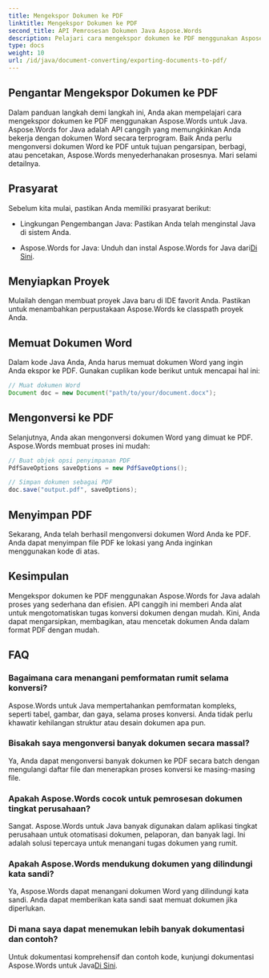 ```yaml
---
title: Mengekspor Dokumen ke PDF
linktitle: Mengekspor Dokumen ke PDF
second_title: API Pemrosesan Dokumen Java Aspose.Words
description: Pelajari cara mengekspor dokumen ke PDF menggunakan Aspose.Words untuk Java. Panduan langkah demi langkah ini menyederhanakan proses konversi dokumen tanpa hambatan.
type: docs
weight: 10
url: /id/java/document-converting/exporting-documents-to-pdf/
---
```


## Pengantar Mengekspor Dokumen ke PDF

Dalam panduan langkah demi langkah ini, Anda akan mempelajari cara mengekspor dokumen ke PDF menggunakan Aspose.Words untuk Java. Aspose.Words for Java adalah API canggih yang memungkinkan Anda bekerja dengan dokumen Word secara terprogram. Baik Anda perlu mengonversi dokumen Word ke PDF untuk tujuan pengarsipan, berbagi, atau pencetakan, Aspose.Words menyederhanakan prosesnya. Mari selami detailnya.

## Prasyarat

Sebelum kita mulai, pastikan Anda memiliki prasyarat berikut:

- Lingkungan Pengembangan Java: Pastikan Anda telah menginstal Java di sistem Anda.

-  Aspose.Words for Java: Unduh dan instal Aspose.Words for Java dari[Di Sini](https://releases.aspose.com/words/java/).

## Menyiapkan Proyek

Mulailah dengan membuat proyek Java baru di IDE favorit Anda. Pastikan untuk menambahkan perpustakaan Aspose.Words ke classpath proyek Anda.

## Memuat Dokumen Word

Dalam kode Java Anda, Anda harus memuat dokumen Word yang ingin Anda ekspor ke PDF. Gunakan cuplikan kode berikut untuk mencapai hal ini:

```java
// Muat dokumen Word
Document doc = new Document("path/to/your/document.docx");
```

## Mengonversi ke PDF

Selanjutnya, Anda akan mengonversi dokumen Word yang dimuat ke PDF. Aspose.Words membuat proses ini mudah:

```java
// Buat objek opsi penyimpanan PDF
PdfSaveOptions saveOptions = new PdfSaveOptions();

// Simpan dokumen sebagai PDF
doc.save("output.pdf", saveOptions);
```

## Menyimpan PDF

Sekarang, Anda telah berhasil mengonversi dokumen Word Anda ke PDF. Anda dapat menyimpan file PDF ke lokasi yang Anda inginkan menggunakan kode di atas.

## Kesimpulan

Mengekspor dokumen ke PDF menggunakan Aspose.Words for Java adalah proses yang sederhana dan efisien. API canggih ini memberi Anda alat untuk mengotomatiskan tugas konversi dokumen dengan mudah. Kini, Anda dapat mengarsipkan, membagikan, atau mencetak dokumen Anda dalam format PDF dengan mudah.

## FAQ

### Bagaimana cara menangani pemformatan rumit selama konversi?

Aspose.Words untuk Java mempertahankan pemformatan kompleks, seperti tabel, gambar, dan gaya, selama proses konversi. Anda tidak perlu khawatir kehilangan struktur atau desain dokumen apa pun.

### Bisakah saya mengonversi banyak dokumen secara massal?

Ya, Anda dapat mengonversi banyak dokumen ke PDF secara batch dengan mengulangi daftar file dan menerapkan proses konversi ke masing-masing file.

### Apakah Aspose.Words cocok untuk pemrosesan dokumen tingkat perusahaan?

Sangat. Aspose.Words untuk Java banyak digunakan dalam aplikasi tingkat perusahaan untuk otomatisasi dokumen, pelaporan, dan banyak lagi. Ini adalah solusi tepercaya untuk menangani tugas dokumen yang rumit.

### Apakah Aspose.Words mendukung dokumen yang dilindungi kata sandi?

Ya, Aspose.Words dapat menangani dokumen Word yang dilindungi kata sandi. Anda dapat memberikan kata sandi saat memuat dokumen jika diperlukan.

### Di mana saya dapat menemukan lebih banyak dokumentasi dan contoh?

 Untuk dokumentasi komprehensif dan contoh kode, kunjungi dokumentasi Aspose.Words untuk Java[Di Sini](https://reference.aspose.com/words/java/).